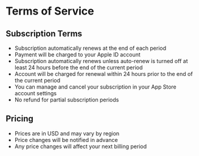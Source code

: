 # Terms of Service

## Subscription Terms
- Subscription automatically renews at the end of each period
- Payment will be charged to your Apple ID account
- Subscription automatically renews unless auto-renew is turned off at least 24 hours before the end of the current period
- Account will be charged for renewal within 24 hours prior to the end of the current period
- You can manage and cancel your subscription in your App Store account settings
- No refund for partial subscription periods

## Pricing
- Prices are in USD and may vary by region
- Price changes will be notified in advance
- Any price changes will affect your next billing period

